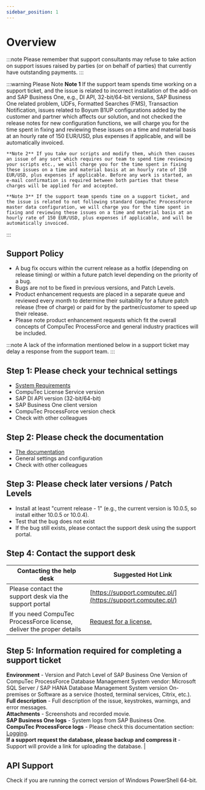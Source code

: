 ```yaml
---
sidebar_position: 1
---
```


# Overview

:::note
    Please remember that support consultants may refuse to take action on support issues raised by parties (or on behalf of parties) that currently have outstanding payments.
:::

:::warning Please Note
    **Note 1** If the support team spends time working on a support ticket, and the issue is related to incorrect installation of the add-on and SAP Business One, e.g., DI API, 32-bit/64-bit versions, SAP Business One related problem, UDFs, Formatted Searches (FMS), Transaction Notification, issues related to Boyum B1UP configurations added by the customer and partner which affects our solution, and not checked the release notes for new configuration functions, we will charge you for the time spent in fixing and reviewing these issues on a time and material basis at an hourly rate of 150 EUR/USD, plus expenses if applicable, and will be automatically invoiced.

    **Note 2** If you take our scripts and modify them, which then causes an issue of any sort which requires our team to spend time reviewing your scripts etc., we will charge you for the time spent in fixing these issues on a time and material basis at an hourly rate of 150 EUR/USD, plus expenses if applicable. Before any work is started, an e-mail confirmation is required between both parties that these charges will be applied for and accepted.

    **Note 3** If the support team spends time on a support ticket, and the issue is related to not following standard CompuTec ProcessForce master data configuration, we will charge you for the time spent in fixing and reviewing these issues on a time and material basis at an hourly rate of 150 EUR/USD, plus expenses if applicable, and will be automatically invoiced.
:::

## Support Policy

- A bug fix occurs within the current release as a hotfix (depending on release timing) or within a future patch level depending on the priority of a bug.
- Bugs are not to be fixed in previous versions, and Patch Levels.
- Product enhancement requests are placed in a separate queue and reviewed every month to determine their suitability for a future patch release (free of charge) or paid for by the partner/customer to speed up their release.
- Please note product enhancement requests which fit the overall concepts of CompuTec ProcessForce and general industry practices will be included.

:::note
    A lack of the information mentioned below in a support ticket may delay a response from the support team.
:::

## Step 1: Please check your technical settings

- [System Requirements](../administrator-guide/system-requirements.md)
- CompuTec License Service version  
- SAP DI API version (32-bit/64-bit)
- SAP Business One client version
- CompuTec ProcessForce version check
- Check with other colleagues

## Step 2: Please check the documentation

- [The documentation](../user-guide/overview.md)
- General settings and configuration
- Check with other colleagues

## Step 3: Please check later versions / Patch Levels

- Install at least "current release - 1" (e.g., the current version is 10.0.5, so install either 10.0.5 or 10.0.4).
- Test that the bug does not exist
- If the bug still exists, please contact the support desk using the support portal.

## Step 4: Contact the support desk

| Contacting the help desk | Suggested Hot Link |
| --- | --- |
| Please contact the support desk via the support portal | [https://support.computec.pl/](https://support.computec.pl/) |
| If you need CompuTec ProcessForce license, deliver the proper details | [Request for a license.](../administrator-guide/licensing/request-for-a-license.md) |

## Step 5: Information required for completing a support ticket

**Environment** - Version and Patch Level of SAP Business One Version of CompuTec ProcessForce Database Management System vendor: Microsoft SQL Server / SAP HANA Database Management System version On-premises or Software as a service (hosted, terminal services, Citrix, etc.).  
**Full description** - Full description of the issue, keystrokes, warnings, and error messages.  
**Attachments** - Screenshots and recorded movie.  
**SAP Business One logs** - System logs from SAP Business One.  
**CompuTec ProcessForce logs** - Please check this documentation section: [Logging](./logging.md).  
**If a support request the database, please backup and compress it** - Support will provide a link for uploading the database.                                                                               |

## API Support

Check if you are running the correct version of Windows PowerShell 64-bit.
